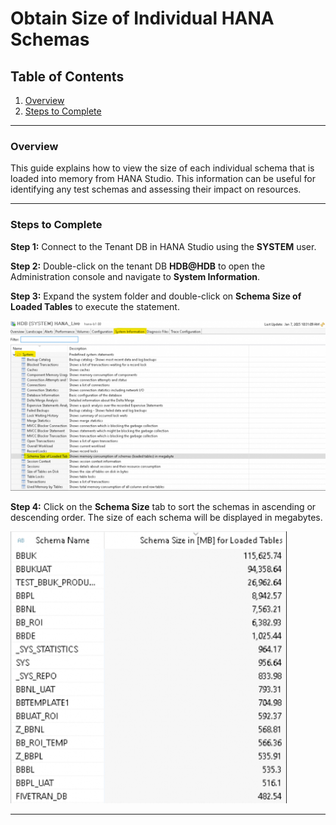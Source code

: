 # Obtain Size of Individual HANA Schemas

## Table of Contents

1. [Overview](#overview)
2. [Steps to Complete](#steps-to-complete)

---

### Overview

This guide explains how to view the size of each individual schema that is loaded into memory from HANA Studio. This information can be useful for identifying any test schemas and assessing their impact on resources.

---

### Steps to Complete

**Step 1:** Connect to the Tenant DB in HANA Studio using the **SYSTEM** user.

**Step 2:** Double-click on the tenant DB **HDB@HDB** to open the Administration console and navigate to **System Information**.

**Step 3:** Expand the system folder and double-click on **Schema Size of Loaded Tables** to execute the statement.

![schema_size_loaded_tables](https://github.com/JThomas404/SAP-HANA-Professional-Portfolio/blob/main/images/schema_size_loaded_tables.png)

**Step 4:** Click on the **Schema Size** tab to sort the schemas in ascending or descending order. The size of each schema will be displayed in megabytes.

![schema_size_tab](https://github.com/JThomas404/SAP-HANA-Professional-Portfolio/blob/main/images/schema_size_tab.png)

--- 